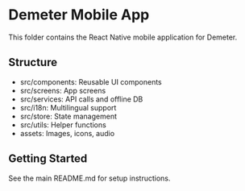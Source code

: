 # Demeter Mobile App

This folder contains the React Native mobile application for Demeter.

## Structure
- src/components: Reusable UI components
- src/screens: App screens
- src/services: API calls and offline DB
- src/i18n: Multilingual support
- src/store: State management
- src/utils: Helper functions
- assets: Images, icons, audio

## Getting Started
See the main README.md for setup instructions.
